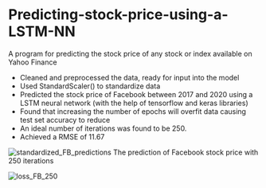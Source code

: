 # Predicting-stock-price-using-a-LSTM-NN
A program for predicting the stock price of any stock or index available on Yahoo Finance
* Cleaned and preprocessed the data, ready for input into the model
* Used StandardScaler() to standardize data
* Predicted the stock price of Facebook between 2017 and 2020 using a LSTM neural network (with the help of tensorflow and keras libraries)
* Found that increasing the number of epochs will overfit data causing test set accuracy to reduce
* An ideal number of iterations was found to be 250.
* Achieved a RMSE of 11.67

![standardized_FB_predictions](https://user-images.githubusercontent.com/29689235/117378458-602ca780-aecd-11eb-814b-3ce7f018c6fa.png)
The prediction of Facebook stock price with 250 iterations

![loss_FB_250](https://user-images.githubusercontent.com/29689235/117378545-98cc8100-aecd-11eb-8a4d-df7a3ca35fca.png)
